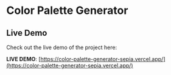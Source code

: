 # **Color Palette Generator**


## Live Demo

Check out the live demo of the project here:

**LIVE DEMO**: [https://color-palette-generator-sepia.vercel.app/](https://color-palette-generator-sepia.vercel.app/)